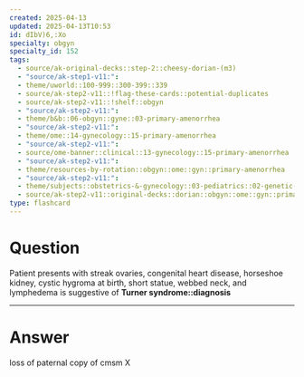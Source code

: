 ```yaml
---
created: 2025-04-13
updated: 2025-04-13T10:53
id: dIbV)6,:Xo
specialty: obgyn
specialty_id: 152
tags:
  - source/ak-original-decks::step-2::cheesy-dorian-(m3)
  - "source/ak-step1-v11:": 
  - theme/uworld::100-999::300-399::339
  - source/ak-step2-v11::!flag-these-cards::potential-duplicates
  - source/ak-step2-v11::!shelf::obgyn
  - "source/ak-step2-v11:": 
  - theme/b&b::06-obgyn::gyne::03-primary-amenorrhea
  - "source/ak-step2-v11:": 
  - theme/ome::14-gynecology::15-primary-amenorrhea
  - "source/ak-step2-v11:": 
  - source/ome-banner::clinical::13-gynecology::15-primary-amenorrhea
  - "source/ak-step2-v11:": 
  - theme/resources-by-rotation::obgyn::ome::gyn::primary-amenorrhea
  - "source/ak-step2-v11:": 
  - theme/subjects::obstetrics-&-gynecology::03-pediatrics::02-genetic-disorders::turner-syndrome
  - source/ak-step2-v11::original-decks::dorian::obgyn::ome::gyn::primary-amenorrhea"
type: flashcard
---
```


# Question
Patient presents with streak ovaries, congenital heart disease, horseshoe kidney, cystic hygroma at birth, short statue, webbed neck, and lymphedema is suggestive of **Turner syndrome::diagnosis**

---

# Answer
loss of paternal copy of cmsm X